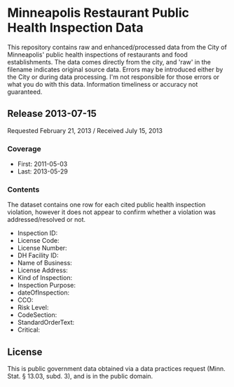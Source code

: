 Minneapolis Restaurant Public Health Inspection Data
====================================================

This repository contains raw and enhanced/processed data from the City of Minneapolis' public health inspections of restaurants and food establishments. The data comes directly from the city, and 'raw' in the filename indicates original source data. Errors may be introduced either by the City or during data processing. I'm not responsible for those errors or what you do with this data. Information timeliness or accuracy not guaranteed.

## Release 2013-07-15
Requested February 21, 2013 / Received July 15, 2013

### Coverage
- First: 2011-05-03
- Last: 2013-05-29

### Contents
The dataset contains one row for each cited public health inspection violation, however it does not appear to confirm whether a violation was addressed/resolved or not.

- Inspection ID: 
- License Code:
- License Number:
- DH Facility ID:
- Name of Business:
- License Address:
- Kind of Inspection:
- Inspection Purpose:
- dateOfInspection:
- CCO:
- Risk Level:
- CodeSection:
- StandardOrderText:
- Critical:

## License
This is public government data obtained via a data practices request (Minn. Stat. § 13.03, subd. 3), and is in the public domain.